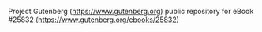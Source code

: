 Project Gutenberg (https://www.gutenberg.org) public repository for eBook #25832 (https://www.gutenberg.org/ebooks/25832)
